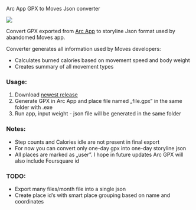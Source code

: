 Arc App GPX to Moves Json converter

![][image-1]

Convert GPX exported from [Arc App][1] to storyline Json format used by abandomed Moves app.

Converter generates all information used by Moves developers:
- Calculates burned calories based on movement speed and body weight
- Creates summary of all movement types

### Usage:
1. Download [newest release][2]
2. Generate GPX in Arc App and place file named „file.gpx” in the same folder with .exe
3. Run app, input weight - json file will be generated in the same folder

### Notes:
- Step counts and Calories idle are not present in final export
- For now you can convert only one-day gpx into one-day storyline json
- All places are marked as „user”. I hope in future updates Arc GPX will also include Foursquare id

### TODO:
- Export many files/month file into a single json
- Create place id’s with smart place grouping based on name and coordinates

[1]:	https://itunes.apple.com/app/arc-app-location-activity-tracker/id1063151918?mt=8
[2]:	https://github.com/bionicl/Arc-app-export-converter/releases/

[image-1]:	https://i.imgur.com/8vDVujB.png